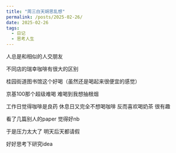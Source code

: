 ```yaml
---
title: "周三白天胡思乱想"
permalink: /posts/2025-02-26/
date: 2025-02-26
tags:
  - 日记
  - 思考人生
---
```


人总是和相似的人交朋友

不同店的瑞幸咖啡有很大的区别

桂园街道图书馆这个好喝（虽然还是喝起来很便宜的感觉） 

京基100那个超级难喝 难喝到我想抽根烟

工作日觉得咖啡是良药 休息日又完全不想喝咖啡 反而喜欢喝奶茶 很有趣

看了几篇别人的paper 觉得好nb

于是压力太大了 明天后天都请假 

好好思考下研究idea
